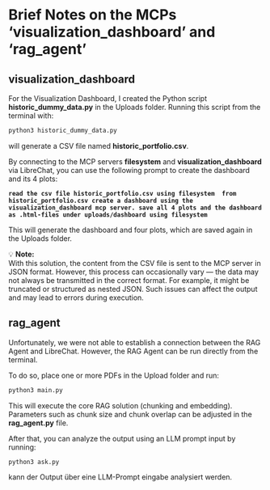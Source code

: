 # Brief Notes on the MCPs ‘visualization_dashboard’ and ‘rag_agent’

## visualization_dashboard

For the Visualization Dashboard, I created the Python script **historic_dummy_data.py** in the Uploads folder. Running this script from the terminal with:
```bash
python3 historic_dummy_data.py
```
will generate a CSV file named **historic_portfolio.csv**.

By connecting to the MCP servers **filesystem** and **visualization_dashboard** via LibreChat, you can use the following prompt to create the dashboard and its 4 plots:

**`read the csv file historic_portfolio.csv using filesystem 
from historic_portfolio.csv create a dashboard using the visualization_dashboard mcp server.
save all 4 plots and the dashboard as .html-files under uploads/dashboard using filesystem`**

This will generate the dashboard and four plots, which are saved again in the Uploads folder.

 💡 **Note:**  
With this solution, the content from the CSV file is sent to the MCP server in JSON format. However, this process can occasionally vary — the data may not always be transmitted in the correct format. For example, it might be truncated or structured as nested JSON. Such issues can affect the output and may lead to errors during execution.

## rag_agent

Unfortunately, we were not able to establish a connection between the RAG Agent and LibreChat. However, the RAG Agent can be run directly from the terminal.

To do so, place one or more PDFs in the Upload folder and run:

```bash
python3 main.py
```
This will execute the core RAG solution (chunking and embedding). Parameters such as chunk size and chunk overlap can be adjusted in the **rag_agent.py** file.

After that, you can analyze the output using an LLM prompt input by running:

```bash
python3 ask.py
```
kann der Output über eine LLM-Prompt eingabe analysiert werden.